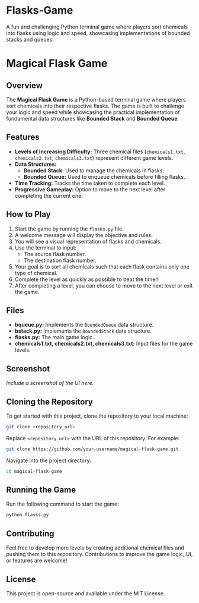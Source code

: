 # Flasks-Game
 A fun and challenging Python terminal game where players sort chemicals into flasks using logic and speed, showcasing implementations of bounded stacks and queues.

# Magical Flask Game

## Overview
The **Magical Flask Game** is a Python-based terminal game where players sort chemicals into their respective flasks. The game is built to challenge your logic and speed while showcasing the practical implementation of fundamental data structures like **Bounded Stack** and **Bounded Queue**.

## Features
- **Levels of Increasing Difficulty:** Three chemical files (`chemicals1.txt`, `chemicals2.txt`, `chemicals3.txt`) represent different game levels.
- **Data Structures:**
  - **Bounded Stack:** Used to manage the chemicals in flasks.
  - **Bounded Queue:** Used to enqueue chemicals before filling flasks.
- **Time Tracking:** Tracks the time taken to complete each level.
- **Progressive Gameplay:** Option to move to the next level after completing the current one.

## How to Play
1. Start the game by running the `flasks.py` file.
2. A welcome message will display the objective and rules.
3. You will see a visual representation of flasks and chemicals.
4. Use the terminal to input:
   - The source flask number.
   - The destination flask number.
5. Your goal is to sort all chemicals such that each flask contains only one type of chemical.
6. Complete the level as quickly as possible to beat the timer!
7. After completing a level, you can choose to move to the next level or exit the game.

## Files
- **bqueue.py:** Implements the `BoundedQueue` data structure.
- **bstack.py:** Implements the `BoundedStack` data structure.
- **flasks.py:** The main game logic.
- **chemicals1.txt, chemicals2.txt, chemicals3.txt:** Input files for the game levels.

## Screenshot
*Include a screenshot of the UI here.*

## Cloning the Repository
To get started with this project, clone the repository to your local machine:

```bash
git clone <repository_url>
```
Replace `<repository_url>` with the URL of this repository. For example:

```bash
git clone https://github.com/your-username/magical-flask-game.git
```

Navigate into the project directory:

```bash
cd magical-flask-game
```

## Running the Game
Run the following command to start the game:

```bash
python flasks.py
```

## Contributing
Feel free to develop more levels by creating additional chemical files and pushing them to this repository. Contributions to improve the game logic, UI, or features are welcome!

## License
This project is open-source and available under the MIT License.

